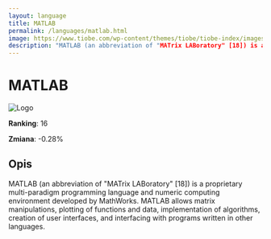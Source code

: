 ```yaml
---
layout: language
title: MATLAB
permalink: /languages/matlab.html
image: https://www.tiobe.com/wp-content/themes/tiobe/tiobe-index/images/MATLAB.png
description: "MATLAB (an abbreviation of "MATrix LABoratory" [18]) is a proprietary multi-paradigm programming language and numeric computing environment developed by MathWorks. MATLAB allows matrix manipulations, plotting of functions and data, implementation of algorithms, creation of user interfaces, and interfacing with programs written in other languages."
---
```


# MATLAB

![Logo](https://www.tiobe.com/wp-content/themes/tiobe/tiobe-index/images/MATLAB.png)

**Ranking**: 16

**Zmiana**: -0.28%    

## Opis

MATLAB (an abbreviation of "MATrix LABoratory" [18]) is a proprietary multi-paradigm programming language and numeric computing environment developed by MathWorks. MATLAB allows matrix manipulations, plotting of functions and data, implementation of algorithms, creation of user interfaces, and interfacing with programs written in other languages.
